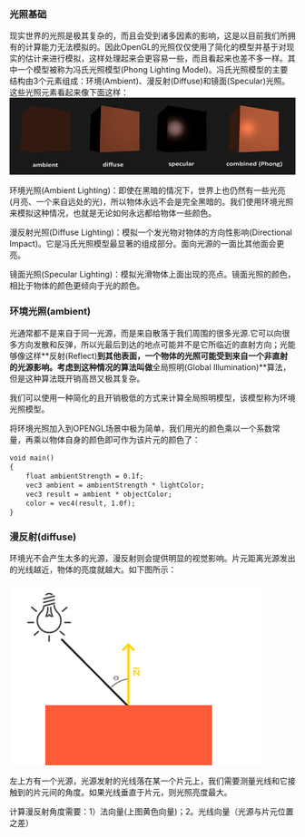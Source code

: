 ### 光照基础

现实世界的光照是极其复杂的，而且会受到诸多因素的影响，这是以目前我们所拥有的计算能力无法模拟的。因此OpenGL的光照仅仅使用了简化的模型并基于对现实的估计来进行模拟，这样处理起来会更容易一些，而且看起来也差不多一样。其中一个模型被称为冯氏光照模型\(Phong Lighting Model\)。冯氏光照模型的主要结构由3个元素组成：环境\(Ambient\)、漫反射\(Diffuse\)和镜面\(Specular\)光照。这些光照元素看起来像下面这样：![](/OPENGL/images/basic_lighting_phong.png)

环境光照\(Ambient Lighting\)：即使在黑暗的情况下，世界上也仍然有一些光亮\(月亮、一个来自远处的光\)，所以物体永远不会是完全黑暗的。我们使用环境光照来模拟这种情况，也就是无论如何永远都给物体一些颜色。

漫反射光照\(Diffuse Lighting\)：模拟一个发光物对物体的方向性影响\(Directional Impact\)。它是冯氏光照模型最显著的组成部分。面向光源的一面比其他面会更亮。

镜面光照\(Specular Lighting\)：模拟光滑物体上面出现的亮点。镜面光照的颜色，相比于物体的颜色更倾向于光的颜色。

### 环境光照\(ambient\)

光通常都不是来自于同一光源，而是来自散落于我们周围的很多光源.它可以向很多方向发散和反弹，所以光最后到达的地点可能并不是它所临近的直射方向；光能够像这样**反射\(Reflect\)**到其他表面，一个物体的光照可能受到来自一个非直射的光源影响。考虑到这种情况的算法叫做**全局照明\(Global Illumination\)**算法，但是这种算法既开销高昂又极其复杂。

我们可以使用一种简化的且开销极低的方式来计算全局照明模型，该模型称为环境光照模型。

将环境光照加入到OPENGL场景中极为简单，我们用光的颜色乘以一个系数常量，再乘以物体自身的颜色即可作为该片元的颜色了：

```
void main()
{ 
    float ambientStrength = 0.1f;
    vec3 ambient = ambientStrength * lightColor;
    vec3 result = ambient * objectColor;
    color = vec4(result, 1.0f);
}
```

### 漫反射\(diffuse\)

环境光不会产生太多的光源，漫反射则会提供明显的视觉影响。片元距离光源发出的光线越近，物体的亮度就越大。如下图所示：

![](/OPENGL/images/diffuse_light.png)

左上方有一个光源，光源发射的光线落在某一个片元上，我们需要测量光线和它接触到的片元间的角度。如果光线垂直于片元，则光照亮度最大。

计算漫反射角度需要：1）法向量\(上图黄色向量\)；2。光线向量（光源与片元位置之差）









